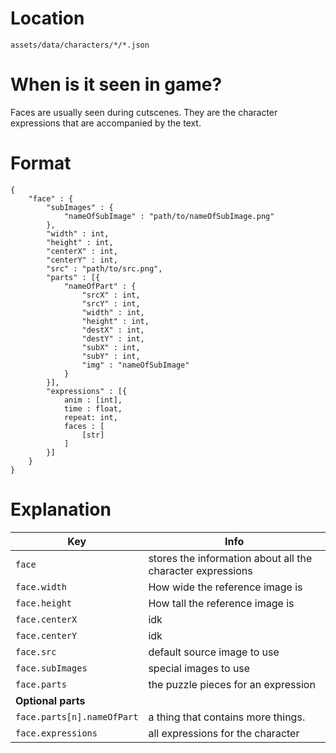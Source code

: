 # Location 

`assets/data/characters/*/*.json`


# When is it seen in game?

Faces are usually seen during cutscenes. They are the character expressions that are accompanied by the text.

# Format

```
{
    "face" : {
        "subImages" : {
            "nameOfSubImage" : "path/to/nameOfSubImage.png"
        },
        "width" : int,
        "height" : int,
        "centerX" : int,
        "centerY" : int,
        "src" : "path/to/src.png",
        "parts" : [{
            "nameOfPart" : {
                "srcX" : int,
                "srcY" : int,
                "width" : int,
                "height" : int,
                "destX" : int,
                "destY" : int,
                "subX" : int,
                "subY" : int,
                "img" : "nameOfSubImage"
            }
        }],
        "expressions" : [{
            anim : [int],
            time : float,
            repeat: int,
            faces : [
                [str]
            ]            
        }]
    }
}
```


# Explanation
| **Key** | **Info** |
|-----|------|
| `face` | stores the information about all the character expressions |
| `face.width` | How wide the reference image is |
| `face.height` | How tall the reference image is |
| `face.centerX` | idk |
| `face.centerY` | idk |
| `face.src` | default source image to use |
| `face.subImages` | special images to use |
| `face.parts` | the puzzle pieces for an expression |
| **Optional parts** |
| `face.parts[n].nameOfPart`| a thing that contains more things. |
| `face.expressions` | all expressions for the character |
